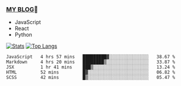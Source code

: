 ### [MY BLOG](https://github.com/festina-lente-z/haizhetang.github.io):hugs:
- JavaScript
- React
- Python

<!--
**festina-lente-z/festina-lente-z** is a ✨ _special_ ✨ repository because its `README.md` (this file) appears on your GitHub profile.

Here are some ideas to get you started:

- 🔭 I’m currently working on ...
- 🌱 I’m currently learning ...
- 👯 I’m looking to collaborate on ...
- 🤔 I’m looking for help with ...
- 💬 Ask me about ...
- 📫 How to reach me: ...
- 😄 Pronouns: ...
- ⚡ Fun fact: ...
-->
[![Stats](https://github-readme-stats.vercel.app/api?username=festina-lente-z&show_icons=true&count_private=true&theme=radical)](https://github.com/festina-lente-z)
[![Top Langs](https://github-readme-stats.vercel.app/api/top-langs/?username=festina-lente-z&layout=compact&theme=radical)](https://github.com/festina-lente-z)

<!--START_SECTION:waka-->
```text
JavaScript   4 hrs 57 mins   █████████▓░░░░░░░░░░░░░░░   38.67 % 
Markdown     4 hrs 20 mins   ████████▒░░░░░░░░░░░░░░░░   33.87 % 
JSX          1 hr 41 mins    ███▒░░░░░░░░░░░░░░░░░░░░░   13.24 % 
HTML         52 mins         █▓░░░░░░░░░░░░░░░░░░░░░░░   06.82 % 
SCSS         42 mins         █▒░░░░░░░░░░░░░░░░░░░░░░░   05.47 % 
```
<!--END_SECTION:waka-->
